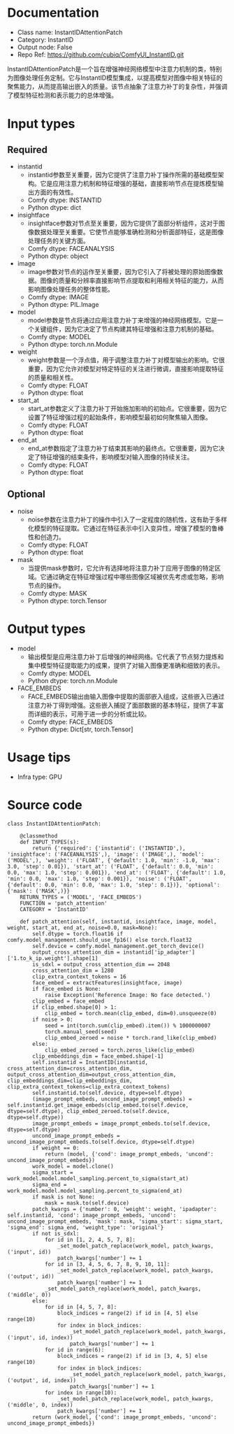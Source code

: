# Documentation
- Class name: InstantIDAttentionPatch
- Category: InstantID
- Output node: False
- Repo Ref: https://github.com/cubiq/ComfyUI_InstantID.git

InstantIDAttentionPatch是一个旨在增强神经网络模型中注意力机制的类，特别为图像处理任务定制。它与InstantID模型集成，以提高模型对图像中相关特征的聚焦能力，从而提高输出嵌入的质量。该节点抽象了注意力补丁的复杂性，并强调了模型特征检测和表示能力的总体增强。

# Input types
## Required
- instantid
    - instantid参数至关重要，因为它提供了注意力补丁操作所需的基础模型架构。它是应用注意力机制和特征增强的基础，直接影响节点在提炼模型输出方面的有效性。
    - Comfy dtype: INSTANTID
    - Python dtype: dict
- insightface
    - insightface参数对节点至关重要，因为它提供了面部分析组件，这对于图像数据处理至关重要。它使节点能够准确检测和分析面部特征，这是图像处理任务的关键方面。
    - Comfy dtype: FACEANALYSIS
    - Python dtype: object
- image
    - image参数对节点的运作至关重要，因为它引入了将被处理的原始图像数据。图像的质量和分辨率直接影响节点提取和利用相关特征的能力，从而影响图像处理任务的整体性能。
    - Comfy dtype: IMAGE
    - Python dtype: PIL.Image
- model
    - model参数是节点将通过应用注意力补丁来增强的神经网络模型。它是一个关键组件，因为它决定了节点构建其特征增强和注意力机制的基础。
    - Comfy dtype: MODEL
    - Python dtype: torch.nn.Module
- weight
    - weight参数是一个浮点值，用于调整注意力补丁对模型输出的影响。它很重要，因为它允许对模型对特定特征的关注进行微调，直接影响提取特征的质量和相关性。
    - Comfy dtype: FLOAT
    - Python dtype: float
- start_at
    - start_at参数定义了注意力补丁开始施加影响的初始点。它很重要，因为它设置了特征增强过程的起始条件，影响模型最初如何聚焦输入图像。
    - Comfy dtype: FLOAT
    - Python dtype: float
- end_at
    - end_at参数指定了注意力补丁结束其影响的最终点。它很重要，因为它决定了特征增强的结束条件，影响模型对输入图像的持续关注。
    - Comfy dtype: FLOAT
    - Python dtype: float
## Optional
- noise
    - noise参数在注意力补丁的操作中引入了一定程度的随机性，这有助于多样化模型的特征提取。它通过在特征表示中引入变异性，增强了模型的鲁棒性和创造力。
    - Comfy dtype: FLOAT
    - Python dtype: float
- mask
    - 当提供mask参数时，它允许有选择地将注意力补丁应用于图像的特定区域。它通过确定在特征增强过程中哪些图像区域被优先考虑或忽略，影响节点的操作。
    - Comfy dtype: MASK
    - Python dtype: torch.Tensor

# Output types
- model
    - 输出模型是应用注意力补丁后增强的神经网络。它代表了节点努力提炼和集中模型特征提取能力的成果，提供了对输入图像更准确和细致的表示。
    - Comfy dtype: MODEL
    - Python dtype: torch.nn.Module
- FACE_EMBEDS
    - FACE_EMBEDS输出由输入图像中提取的面部嵌入组成，这些嵌入已通过注意力补丁得到增强。这些嵌入捕捉了面部数据的基本特征，提供了丰富而详细的表示，可用于进一步的分析或比较。
    - Comfy dtype: FACE_EMBEDS
    - Python dtype: Dict[str, torch.Tensor]

# Usage tips
- Infra type: GPU

# Source code
```
class InstantIDAttentionPatch:

    @classmethod
    def INPUT_TYPES(s):
        return {'required': {'instantid': ('INSTANTID',), 'insightface': ('FACEANALYSIS',), 'image': ('IMAGE',), 'model': ('MODEL',), 'weight': ('FLOAT', {'default': 1.0, 'min': -1.0, 'max': 3.0, 'step': 0.01}), 'start_at': ('FLOAT', {'default': 0.0, 'min': 0.0, 'max': 1.0, 'step': 0.001}), 'end_at': ('FLOAT', {'default': 1.0, 'min': 0.0, 'max': 1.0, 'step': 0.001}), 'noise': ('FLOAT', {'default': 0.0, 'min': 0.0, 'max': 1.0, 'step': 0.1})}, 'optional': {'mask': ('MASK',)}}
    RETURN_TYPES = ('MODEL', 'FACE_EMBEDS')
    FUNCTION = 'patch_attention'
    CATEGORY = 'InstantID'

    def patch_attention(self, instantid, insightface, image, model, weight, start_at, end_at, noise=0.0, mask=None):
        self.dtype = torch.float16 if comfy.model_management.should_use_fp16() else torch.float32
        self.device = comfy.model_management.get_torch_device()
        output_cross_attention_dim = instantid['ip_adapter']['1.to_k_ip.weight'].shape[1]
        is_sdxl = output_cross_attention_dim == 2048
        cross_attention_dim = 1280
        clip_extra_context_tokens = 16
        face_embed = extractFeatures(insightface, image)
        if face_embed is None:
            raise Exception('Reference Image: No face detected.')
        clip_embed = face_embed
        if clip_embed.shape[0] > 1:
            clip_embed = torch.mean(clip_embed, dim=0).unsqueeze(0)
        if noise > 0:
            seed = int(torch.sum(clip_embed).item()) % 1000000007
            torch.manual_seed(seed)
            clip_embed_zeroed = noise * torch.rand_like(clip_embed)
        else:
            clip_embed_zeroed = torch.zeros_like(clip_embed)
        clip_embeddings_dim = face_embed.shape[-1]
        self.instantid = InstantID(instantid, cross_attention_dim=cross_attention_dim, output_cross_attention_dim=output_cross_attention_dim, clip_embeddings_dim=clip_embeddings_dim, clip_extra_context_tokens=clip_extra_context_tokens)
        self.instantid.to(self.device, dtype=self.dtype)
        (image_prompt_embeds, uncond_image_prompt_embeds) = self.instantid.get_image_embeds(clip_embed.to(self.device, dtype=self.dtype), clip_embed_zeroed.to(self.device, dtype=self.dtype))
        image_prompt_embeds = image_prompt_embeds.to(self.device, dtype=self.dtype)
        uncond_image_prompt_embeds = uncond_image_prompt_embeds.to(self.device, dtype=self.dtype)
        if weight == 0:
            return (model, {'cond': image_prompt_embeds, 'uncond': uncond_image_prompt_embeds})
        work_model = model.clone()
        sigma_start = work_model.model.model_sampling.percent_to_sigma(start_at)
        sigma_end = work_model.model.model_sampling.percent_to_sigma(end_at)
        if mask is not None:
            mask = mask.to(self.device)
        patch_kwargs = {'number': 0, 'weight': weight, 'ipadapter': self.instantid, 'cond': image_prompt_embeds, 'uncond': uncond_image_prompt_embeds, 'mask': mask, 'sigma_start': sigma_start, 'sigma_end': sigma_end, 'weight_type': 'original'}
        if not is_sdxl:
            for id in [1, 2, 4, 5, 7, 8]:
                _set_model_patch_replace(work_model, patch_kwargs, ('input', id))
                patch_kwargs['number'] += 1
            for id in [3, 4, 5, 6, 7, 8, 9, 10, 11]:
                _set_model_patch_replace(work_model, patch_kwargs, ('output', id))
                patch_kwargs['number'] += 1
            _set_model_patch_replace(work_model, patch_kwargs, ('middle', 0))
        else:
            for id in [4, 5, 7, 8]:
                block_indices = range(2) if id in [4, 5] else range(10)
                for index in block_indices:
                    _set_model_patch_replace(work_model, patch_kwargs, ('input', id, index))
                    patch_kwargs['number'] += 1
            for id in range(6):
                block_indices = range(2) if id in [3, 4, 5] else range(10)
                for index in block_indices:
                    _set_model_patch_replace(work_model, patch_kwargs, ('output', id, index))
                    patch_kwargs['number'] += 1
            for index in range(10):
                _set_model_patch_replace(work_model, patch_kwargs, ('middle', 0, index))
                patch_kwargs['number'] += 1
        return (work_model, {'cond': image_prompt_embeds, 'uncond': uncond_image_prompt_embeds})
```